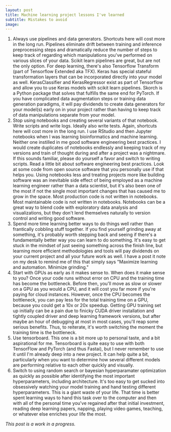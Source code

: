 ```yaml
---
layout: post
title: Machine learning project lessons I've learned
subtitle: Mistakes to avoid
image:
---
```


1. Always use pipelines and data generators. Shortcuts here will cost more in the long run. Pipelines eliminate drift between training and inference preprocessing steps and dramatically reduce the number of steps to keep track of regarding which manipulations you've performed on various slices of your data. Scikit learn pipelines are great, but are not the only option. For deep learning, there's also Tensorflow Transform (part of Tensorflow Extended aka TFX). Keras has special stateful transformation layers that can be incorporated directly into your model as well. KerasClassifier and KerasRegressor exist as part of Tensorflow and allow you to use Keras models with scikit learn pipelines. Skorch is a Python package that solves that fulfills the same end for PyTorch. If you have complicated data augmentation steps or training data generation paradigms, it will pay dividends to create data generators for your model(s) early on in your project rather than having to keep track of data manipulations separate from your model.
2. Stop using notebooks and creating several variants of that notebook. Write scripts and write logs. Ideally also write tests. Again, shortcuts here will cost more in the long run. I use RStudio and then Jupyter notebooks when I was learning bioinformatics and machine learning. Neither one instilled in me good software engineering best practices. I would create duplicates of notebooks endlessly and keeping track of my versions and train of thought during and after a project was a nightmare. If this sounds familiar, please do yourself a favor and switch to writing scripts. Read a little bit about software engineering best practices. Look at some code from open source software that you personally use if that helps you. Using notebooks less and treating projects more like building software was an inevitable side effect of being employed as a machine learning engineer rather than a data scientist, but it's also been one of the most if not the single most important changes that has caused me to grow in the space. Most production code is not written in notebooks. Most maintainable code is not written in notebooks. Notebooks can be a great way to blend code with exploratory data analysis and visualizations, but they don't lend themselves naturally to version control and writing good software.
3. Spend more time learning better ways to do things well rather than frantically cobbling stuff together. If you find yourself grinding away at something, it's probably worth stepping back and seeing if there's a fundamentally better way you can learn to do something. It's easy to get stuck in the mindset of just seeing something across the finish line, but learning more efficient methodologies and tools will pay dividends on your current project and all your future work as well. I have a post it note on my desk to remind me of this that simply says "Maximize learning and automation. Minimize grinding."
4. Start with GPUs as early as it makes sense to. When does it make sense to you? Once your code runs without error on CPU and the training time has become the bottleneck. Before then, you'll move as slow or slower on a GPU as you would a CPU, and it will cost you far more if you're paying for cloud instances. However, once the CPU becomes the bottleneck, you can pay less for the total training time on a GPU, because you could get a 10x or 20x speedup. Getting GPU training set up initially can be a pain due to finicky CUDA driver installation and tightly coupled driver and deep learning framework versions, but after maybe an hour of debugging at most in most cases, you'll reap some serious benefits. Thus, to reiterate, it's worth switching the moment the training time is the bottleneck.
5. Use tensorboard. This one is a bit more up to personal taste, and a bit aspirational for me. Tensorboard is quite easy to use with both TensorFlow and PyTorch (and thus Fastai), but I never remember to use it until I'm already deep into a new project. It can help quite a bit, particularly when you want to determine how several different models are performing relative to each other quickly and visually.
6. Switch to using random search or bayesian hyperparamater optimization as quickly as possible after identifying the most important hyperparameters, including architecture. It's too easy to get sucked into obsessively watching your model training and hand testing different hyperparameters. This is a giant waste of your life. That time is better spent learning ways to hand this task over to the computer and then with all of the personal time you've regained after that initial investment, reading deep learning papers, napping, playing video games, teaching, or whatever else enriches your life the most.

*This post is a work in a progress.*